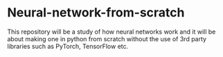 # Neural-network-from-scratch
This repository will be a study of how neural networks work and it will be about making one in python from scratch without the use of 3rd party libraries such as PyTorch, TensorFlow etc.
